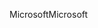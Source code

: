 <span data-ttu-id="4b3dd-101">Microsoft</span><span class="sxs-lookup"><span data-stu-id="4b3dd-101">Microsoft</span></span>